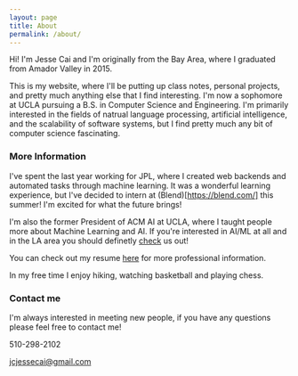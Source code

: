 ```yaml
---
layout: page
title: About
permalink: /about/
---
```


Hi! I'm Jesse Cai and I'm originally from the Bay Area, where I graduated from Amador Valley in 2015. 

This is my website, where I'll be putting up class notes, personal projects, and pretty much anything else that I find interesting.
I'm now a sophomore at UCLA pursuing a B.S. in Computer Science and Engineering.
I'm primarily interested in the fields of natrual language processing, artificial intelligence, and the scalability of software systems, but I find pretty much any bit of computer science fascinating. 

### More Information

I've spent the last year working for JPL, where I created web backends and automated tasks through machine learning.
It was a wonderful learning experience, but I've decided to intern at (Blend)[https://blend.com/] this summer! I'm excited for what the future brings!

I'm also the former President of ACM AI at UCLA, where I taught people more about Machine Learning and AI.
If you're interested in AI/ML at all and in the LA area you should definetly [check](https://www.facebook.com/groups/uclaacmai/) us out!

You can check out my resume [here](/resources/Jesse_Cai_Resume.pdf) for more professional information.

In my free time I enjoy hiking, watching basketball and playing chess.

### Contact me
I'm always interested in meeting new people, if you have any questions please feel free to contact me!

510-298-2102

[jcjessecai@gmail.com](mailto:jcjessecai@gmail.com)

